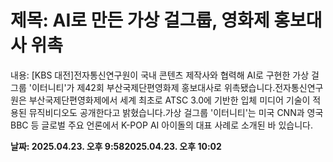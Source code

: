 # **제목: AI로 만든 가상 걸그룹, 영화제 홍보대사 위촉**

  내용: [KBS 대전]전자통신연구원이 국내 콘텐츠 제작사와 협력해 AI로 구현한 가상 걸그룹 '이터니티'가 제42회 부산국제단편영화제 홍보대사로 위촉됐습니다.전자통신연구원은 부산국제단편영화제에서 세계 최초로 ATSC 3.0에 기반한 입체 미디어 기술이 적용된 뮤직비디오도 공개한다고 밝혔습니다.가상 걸그룹 '이터니티'는 미국 CNN과 영국 BBC 등 글로벌 주요 언론에서 K-POP AI 아이돌의 대표 사례로 소개된 바 있습니다.

  **날짜: 2025.04.23. 오후 9:582025.04.23. 오후 10:02**